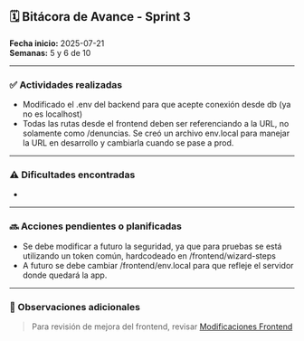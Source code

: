 
## 🗓 Bitácora de Avance - Sprint 3

**Fecha inicio:** 2025-07-21  
**Semanas:** 5 y 6 de 10  

---

### ✅ Actividades realizadas

- Modificado el .env del backend para que acepte conexión desde db (ya no es localhost)
- Todas las rutas desde el frontend deben ser referenciando a la URL, no solamente como /denuncias. Se creó un archivo env.local para manejar la URL en desarrollo y cambiarla cuando se pase a prod.
---

### ⚠️ Dificultades encontradas

- 
---

### 🔜 Acciones pendientes o planificadas

- Se debe modificar a futuro la seguridad, ya que para pruebas se está utilizando un token común, hardcodeado en /frontend/wizard-steps
- A futuro se debe cambiar /frontend/env.local para que refleje el servidor donde quedará la app.

---

### 📌 Observaciones adicionales

> Para revisión de mejora del frontend, revisar [Modificaciones Frontend](/bitacora/sprint_03_MODIFICACIONES_FRONTEND_API.md)
